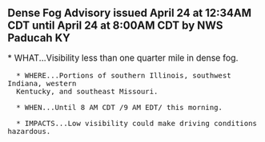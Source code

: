 <p>
   <h2>Dense Fog Advisory issued April 24 at 12:34AM CDT until April 24 at 8:00AM CDT by NWS Paducah KY</h2>
   <div style="font-size:120%">* WHAT...Visibility less than one quarter mile in dense fog.
      
      * WHERE...Portions of southern Illinois, southwest Indiana, western
      Kentucky, and southeast Missouri.
      
      * WHEN...Until 8 AM CDT /9 AM EDT/ this morning.
      
      * IMPACTS...Low visibility could make driving conditions hazardous.
   </div>
</p>